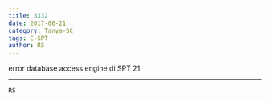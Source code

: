 ```yaml
---
title: 3332
date: 2017-06-21
category: Tanya-SC
tags: E-SPT
author: RS
---
```


error database access engine di SPT 21

---



`RS`
